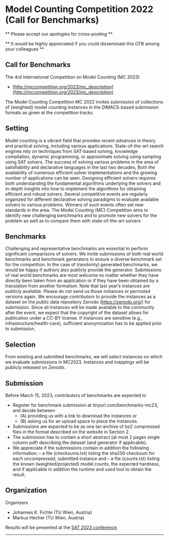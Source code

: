 ---
---

# Model Counting Competition 2022 (Call for Benchmarks)

** Please accept our apologies for cross-posting **

** It would be highly appreciated if you could disseminate this CFB among your colleagues **

## Call for Benchmarks

The 4rd International Competition on Model Counting (MC 2023)

- [http://mccompetition.org/2023/mc_description](http://mccompetition.org/2023/mc_description)

The Model Counting Competition MC 2022 invites submission of collections of (weighted) model counting instances
in the DIMACS-based submission formats as given at the competition tracks.

## Setting

<it>Model counting</it> is a vibrant field that provides recent advances in theory and
practical solving, including various applications. State-of-the-art search engines rely on techniques from SAT-based
solving, knowledge compilation, dynamic programming, or approximate solving using sampling using SAT solvers.
The success of solving various problems in the area of satisfiability and declarative languages in the last two decades,
Both the availability of numerous efficient solver implementations and the growing number of applications can be seen.
Designing efficient solvers requires both understanding the fundamental algorithms underlying the solvers and
in-depth insights into how to implement the algorithms for obtaining efficient and robust solvers. Several competitive
events are regularly organized for different declarative solving paradigms to evaluate available solvers to various
problems. Winners of such events often set new standards in the area. The Model Counting (MC) Competition aims to
identify new challenging benchmarks and to promote new solvers for the problem as well as to compare them with
state-of-the-art solvers

## Benchmarks

Challenging and representative benchmarks are essential to perform significant comparisons of solvers. We invite
submissions of both real world benchmarks and benchmark generators to ensure a diverse benchmark set for the
competition.
In the case of (randomly) generated benchmarks, we would be happy if authors also publicly provide the generator.
Submissions of real world benchmarks are most welcome no matter whether they have directly been taken from an
application
or if they have been obtained by a translation from another formalism. Note that last year’s instances are publicly
available. Please do not send us those instances or permuted versions again. We encourage contributors to provide the
instances as a dataset on the public data repository Zenodo (https://zenodo.org/) for submission. Since all instances
will be made available to the community after the event, we expect that the copyright of the dataset allows for
publication under a CC-BY license. If instances are sensitive (e.g., infrastructure/health-care),
sufficient anonymization has to be applied prior to submission.

## Selection

From existing and submitted benchmarks, we will select instances on which we evaluate submissions in MC2023.
Instances and mappings will be publicly released on Zenodo.

## Submission

Before March 15, 2023, contributors of benchmarks are expected to

- Register for benchmark submission at tinyurl.com/benchmarks-mc23, and decide between
    - (A) providing us with a link to download the instances or
    - (B) asking us for an upload space to place the instances.
- Submissions are expected to be as one tar-archive of bz2 compressed files in the format described on the website in
  Section 2.
- The submission has to contain a short abstract (at most 2 pages single column pdf) describing the dataset (and
  generator if applicable).
- We appreciate if the submissions contain in addition the following information:
  – a file (checksums.txt) listing the sha256 checksum for each uncompressed, submitted instance and
  – a file (counts.txt) listing the known (weighted/projected) model counts, the expected hardness, and if applicable in
  addition the runtime and used tool to obtain the result.

## Organization

Organizers

- Johannes K. Fichte (TU Wien, Austria)
- Markus Hecher (TU Wien, Austria)

Results will be presented at the [SAT 2023 conference](http://satisfiability.org/SAT23/).

---